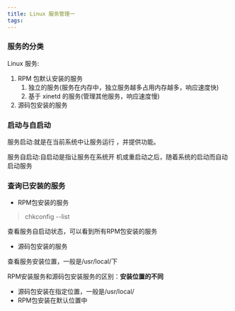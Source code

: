 ```yaml
---
title: Linux 服务管理一
tags:
---
```



### 服务的分类

Linux 服务:
1. RPM 包默认安装的服务
   1. 独立的服务(服务在内存中，独立服务越多占用内存越多，响应速度快)
   2. 基于 xinetd 的服务(管理其他服务，响应速度慢)
2. 源码包安装的服务



### 启动与自启动


服务启动:就是在当前系统中让服务运行 ，并提供功能。

服务自启动:自启动是指让服务在系统开 机或重启动之后，随着系统的启动而自动 启动服务

 
### 查询已安装的服务 
* RPM包安装的服务
> chkconfig --list 
 
查看服务自启动状态，可以看到所有RPM包安装的服务
* 源码包安装的服务

查看服务安装位置，一般是/usr/local/下

RPM安装服务和源码包安装服务的区别：**安装位置的不同**
* 源码包安装在指定位置，一般是/usr/local/ 
* RPM包安装在默认位置中
